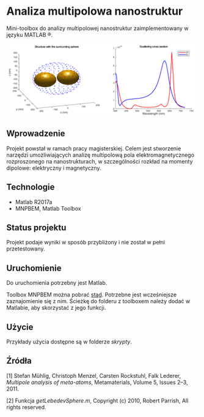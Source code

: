 # Analiza multipolowa nanostruktur
Mini-toolbox do analizy multipolowej nanostruktur zaimplementowany w języku MATLAB &reg;.

![Obrazek1](./images/two_spheres_stacked.png) 

## Wprowadzenie
Projekt powstał w ramach pracy magisterskiej. Celem jest stworzenie narzędzi umożliwiających analizę multipolową pola elektromagnetycznego rozproszonego na nanostrukturach, w szczególności rozkład na momenty dipolowe: elektryczny i magnetyczny.

## Technologie
* Matlab R2017a
* MNPBEM, Matlab Toolbox

## Status projektu
Projekt podaje wyniki w sposób przybliżony i nie został w pełni przetestowany.

## Uruchomienie
Do uruchomienia potrzebny jest Matlab.

Toolbox MNPBEM można pobrać [stąd](http://physik.uni-graz.at/mnpbem/). Potrzebne jest wcześniejsze zaznajomienie się z nim. Ścieżkę do folderu z toolboxem należy dodać w Matlabie, aby skorzystać z jego funkcji.

## Użycie
Przykłady użycia dostępne są w folderze *skrypty*.

## Źródła
[1] Stefan Mühlig, Christoph Menzel, Carsten Rockstuhl, Falk Lederer, *Multipole analysis of meta-atoms*, Metamaterials, Volume 5, Issues 2–3, 2011.

[2] Funkcja *getLebedevSphere.m*, Copyright (c) 2010, Robert Parrish, All rights reserved.